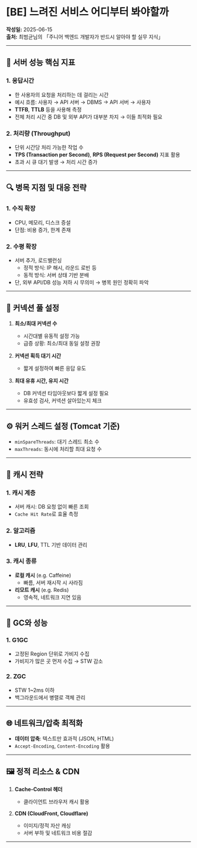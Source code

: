 # [BE] 느려진 서비스 어디부터 봐야할까

**작성일:** 2025-06-15  
**출처:** 최범균님의 「주니어 백엔드 개발자가 반드시 알아야 할 실무 지식」

---

## 📌 서버 성능 핵심 지표

### 1. 응답시간
- 한 사용자의 요청을 처리하는 데 걸리는 시간
- 예시 흐름: 사용자 → API 서버 → DBMS → API 서버 → 사용자
- **TTFB**, **TTLB** 등을 사용해 측정
- 전체 처리 시간 중 DB 및 외부 API가 대부분 차지 → 이들 최적화 필요

### 2. 처리량 (Throughput)
- 단위 시간당 처리 가능한 작업 수
- **TPS (Transaction per Second)**, **RPS (Request per Second)** 지표 활용
- 초과 시 큐 대기 발생 → 처리 시간 증가

---

## 🔍 병목 지점 및 대응 전략

### 1. 수직 확장
- CPU, 메모리, 디스크 증설
- 단점: 비용 증가, 한계 존재

### 2. 수평 확장
- 서버 추가, 로드밸런싱
  - 정적 방식: IP 해시, 라운드 로빈 등
  - 동적 방식: 서버 상태 기반 분배
- 단, 외부 API/DB 성능 저하 시 무의미 → 병목 원인 정확히 파악

---

## 🔧 커넥션 풀 설정

1. **최소/최대 커넥션 수**
   - 시간대별 유동적 설정 가능
   - 급증 상황: 최소/최대 동일 설정 권장

2. **커넥션 획득 대기 시간**
   - 짧게 설정하여 빠른 응답 유도

3. **최대 유휴 시간, 유지 시간**
   - DB 커넥션 타임아웃보다 짧게 설정 필요
   - 유효성 검사, 커넥션 살아있는지 체크

---

## ⚙ 워커 스레드 설정 (Tomcat 기준)

- `minSpareThreads`: 대기 스레드 최소 수
- `maxThreads`: 동시에 처리할 최대 요청 수

---

## 🧠 캐시 전략

### 1. 캐시 계층
- 서버 캐시: DB 요청 없이 빠른 조회
- `Cache Hit Rate`로 효율 측정

### 2. 알고리즘
- **LRU**, **LFU**, TTL 기반 데이터 관리

### 3. 캐시 종류
- **로컬 캐시** (e.g. Caffeine)
  - 빠름, 서버 재시작 시 사라짐
- **리모트 캐시** (e.g. Redis)
  - 영속적, 네트워크 지연 있음

---

## 🧹 GC와 성능

### 1. G1GC
- 고정된 Region 단위로 가비지 수집
- 가비지가 많은 곳 먼저 수집 → STW 감소

### 2. ZGC
- STW 1~2ms 이하
- 백그라운드에서 병렬로 객체 관리

---

## 🌐 네트워크/압축 최적화

- **데이터 압축**: 텍스트만 효과적 (JSON, HTML)
- `Accept-Encoding`, `Content-Encoding` 활용

---

## 🖼 정적 리소스 & CDN

1. **Cache-Control 헤더**
   - 클라이언트 브라우저 캐시 활용

2. **CDN (CloudFront, Cloudflare)**
   - 이미지/정적 자산 캐싱
   - 서버 부하 및 네트워크 비용 절감

---
